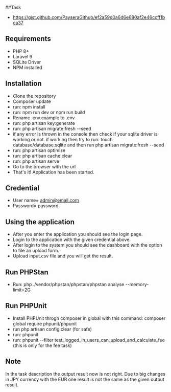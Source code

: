 ##Task
- https://gist.github.com/PayseraGithub/ef2a59d0a6d6e680af2e46ccff1bca37

## Requirements

- PHP 8+
- Laravel 9
- SQLite Driver
- NPM installed


## Installation
- Clone the repository
- Composer update
- run: npm install
- run: npm run dev or npm run build
- Rename .env.example to .env
- run: php artisan key:generate
- run: php artisan migrate:fresh --seed
- if any error is thrown in the console then check if your sqlite driver is working or not. if working then try to run: touch database/database.sqlite and then run php artisan migrate:fresh --seed
- run: php artisan optimize
- run: php artisan cache:clear
- run: php artisan serve
- Go to the browser with the url
- That's it! Application has been started.

## Credential
- User name= admin@email.com
- Password= password

## Using the application
- After you enter the application you should see the login page.
- Login to the application with the given credential above.
- After login to the system you should see the dashboard with the option to file an upload form.
- Upload input.csv file and you will get the result.

## Run PHPStan
- Run: php ./vendor/phpstan/phpstan/phpstan analyse --memory-limit=2G

## Run PHPUnit
- Install PHPUnit throgh composer in global with this command: composer global require phpunit/phpunit
- run php artisan config:clear (for safe)
- run: phpunit
- run: phpunit --filter test_logged_in_users_can_upload_and_calculate_fee (this is only for the fee task)

## Note
In the task description the output result now is not right. Due to big changes in JPY currency with the EUR one result is not the same as the given output result.
